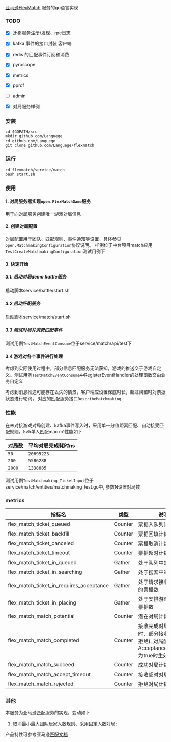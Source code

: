 [亚马逊FlexMatch](https://docs.aws.amazon.com/zh_cn/gamelift/latest/flexmatchguide/match-intro.html) 服务的go语言实现

### TODO
- [x] 迁移服务注册/发现、rpc日志

- [x] kafka 事件的接口封装 客户端

- [x] redis 的匹配事件订阅和消费

- [x] pyroscope

- [x] metrics

- [x] pprof

- [ ] admin

- [x] 对局服务样例





### 安装
```shell
cd $GOPATH/src
mkdir github.com/Languege
cd github.com/Languege
git clone github.com/Languege/flexmatch
```

### 运行
```shell
cd flexmatch/service/match
bash start.sh
```

### 使用
#### 1. 对局服务器实现`open.FlexMatchGame`服务
用于向对局服务创建唯一游戏对局信息

#### 2. 创建对局配置
对局配置用于团队、匹配规则、事件通知等设置，具体参见`open.MatchmakingConfiguration`协议说明。
样例位于中台项目match应用`TestCreateMatchmakingConfiguration`测试用例下

#### 3. 快速开始
##### 3.1. 启动对局demo battle服务
启动脚本service/battle/start.sh

##### 3.2 启动匹配服务
启动脚本service/match/start.sh

##### 3.3 测试对局并消费匹配事件
测试用例`TestMatchEventConsume`位于service/match/api/test下

#### 3.4 游戏对各个事件进行处理
考虑到实际使用过程中，部分信息匹配服务无法获知，游戏的推送交于游戏自定义。测试用例`TestMatchEventConsume`中RegisterEventHandler的处理函数交由业务自定义

考虑到消息推送可能存在丢失的情景，客户端应设置保底时长，超过阈值时对票据状态进行轮询，
对应的匹配服务接口`DescribeMatchmaking`

### 性能
在未对接游戏对局创建、kafka事件写入时，采用单一分值距离匹配、自动接受匹配规则，5v5单人匹配mac m1性能如下


| 对局数 | 平均对局完成耗时ns |
| ------ | ------ |
| `50` | `20695223` |
| `200` | `5586288` |
|`2000`|`1338885`|

测试用例`TestMatchmaking_TicketInput`位于service/match/entities/matchmaking_test.go中, 参数N设置对局数


### metrics
|指标名|类型|说明|
|---|---|---|
|flex_match_ticket_queued|Counter|票据入队列计数|
|flex_match_ticket_backfill|Counter|票据回填计数|
|flex_match_ticket_canceled|Counter|票据取消计数|
|flex_match_ticket_timeout|Counter|票据超时计数|
|flex_match_ticket_in_queued|Gather|处于队列中的票据数|
|flex_match_ticket_in_searching|Gather|处于搜索中的票据数|
|flex_match_ticket_in_requires_acceptance|Gather|处于请求接收状态中的票据数|
|flex_match_ticket_in_placing|Gather|处于安排游戏状态的票据数|
|flex_match_match_potential|Counter|潜在对局计数|
|flex_match_match_completed|Counter|接收完成对局计数 (超时、部分接收、任意拒绝), 对局配置AcceptanceRequired为true时生效|
|flex_match_match_succeed|Counter|成功对局计数|
|flex_match_match_accept_timeout|Counter|接收超时对局计数|
|flex_match_match_rejected|Counter|拒绝对局计数|

### 其他
本服务为亚马逊匹配服务的实现，变动如下
1. 取消最小最大团队玩家人数规则、采用固定人数对局;

产品特性可参考亚马逊[匹配文档](https://docs.aws.amazon.com/zh_cn/gamelift/latest/flexmatchguide/match-client.html#match-client-track)




